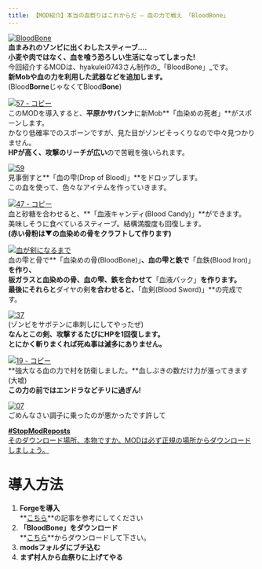 ```yaml
---
title: 【MOD紹介】本当の血祭りはこれからだ – 血の力で戦え 「BloodBone」
---
```


[![BloodBone](https://cdn-ak.f.st-hatena.com/images/fotolife/s/sasigume/20210208/20210208164902.png)](#e/6/e6d8d95c.png "BloodBone")  
**血まみれのゾンビに出くわしたスティーブ….**  
**小麦や肉ではなく、血を喰う恐ろしい生活になってしまった!**  
今回紹介するMODは、hyakulei0743さん制作の_「BloodBone」_です。  
**新Mobや血の力を利用した武器などを追加します。**  
(Blood**Borne**じゃなくてBlood**Bone**) 

[![57 - コピー](https://cdn-ak.f.st-hatena.com/images/fotolife/s/sasigume/20210208/20210208124551.png)](#0/1/0135bdf7.png "57 - コピー")  
このMODを導入すると、**平原かサバンナ**に新Mob**「血染めの死者」**がスポーンします。  
かなり低確率でのスポーンですが、見た目がゾンビそっくりなので中々見つかりません。  
**HPが高く、攻撃のリーチが広い**ので苦戦を強いられます。

[![59](https://cdn-ak.f.st-hatena.com/images/fotolife/s/sasigume/20210208/20210208145316.png)](#7/f/7fe0d0dd.png "59")  
見事倒すと**「血の雫(Drop of Blood)」**をドロップします。  
この血を使って、色々なアイテムを作っていきます。

[![47 - コピー](https://www.napoan.com/wp-content/uploads/imgs/7/0/709f9138.png)](#7/0/709f9138.png "47 - コピー")  
血と砂糖を合わせると、**「血液キャンディ(Blood Candy)」**ができます。  
美味しそうに食べているスティーブ。結構満腹度も回復します。  
**(赤い骨粉は▼の血染めの骨をクラフトして作ります)**

[![血が剣になるまで](https://cdn-ak.f.st-hatena.com/images/fotolife/s/sasigume/20210208/20210208140745.jpg)](#5/6/5668bc51.jpg "血が剣になるまで")  
血の雫と骨で**「血染めの骨(BloodBone)」**、血の雫と鉄で**「血鉄(Blood Iron)」**を作り、  
板ガラスと血染めの骨、血の雫、鉄を合わせて**「血液パック」**を作ります。  
最後にそれらと**ダイヤの剣**を合わせると、**「血剣(Blood Sword)」**の完成です。

[![37](https://cdn-ak.f.st-hatena.com/images/fotolife/s/sasigume/20210208/20210208163252.png)](#e/3/e33b2a6d.png "37")  
(ゾンビをサボテンに串刺しにしてやったぜ)  
**なんとこの剣、攻撃するたびにHPを1回復します。**  
**とにかく斬りまくれば死ぬ事は滅多にありません。**

[![19 - コピー](https://cdn-ak.f.st-hatena.com/images/fotolife/s/sasigume/20210208/20210208142713.png)](#6/9/6962e047.png "19 - コピー")  
**強大なる血の力で村を防衛しました。**血しぶきの数だけ力が漲ってきます(大嘘)  
**この力の前ではエンドラなどチリに過ぎん!**

[![07](https://www.napoan.com/wp-content/uploads/imgs/f/4/f48eb08c.png)](#f/4/f48eb08c.png "07")  
ごめんなさい調子に乗ったのが悪かったです許して

[**#StopModReposts**  
そのダウンロード場所、本物ですか。MODは必ず正規の場所からダウンロードしましょう。](https://www.napoan.com/stop-mod-reposts/)

# 導入方法 

1.  **Forgeを導入**  
    **[こちら](/minecraft-je/howto/install-forge/)**の記事を参考にしてください
2.  **「BloodBone」をダウンロード**  
    **[こちら](http://forum.minecraftuser.jp/viewtopic.php?f=13&t=1758&sid=4197a8c8097ed46f0fcd3899a047016b&start=560#p203973 "MOD「BloodBone」の作者さんフォーラムです。")**からダウンロードして下さい。
3.  **modsフォルダにブチ込む** 
4.  **まず村人から血祭りに上げてやる**
